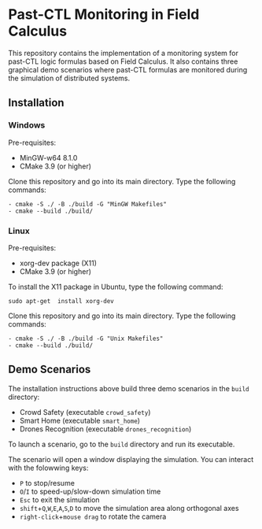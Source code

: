 # Past-CTL Monitoring in Field Calculus

This repository contains the implementation of a monitoring system for past-CTL logic formulas based on Field Calculus. It also contains three graphical demo scenarios where past-CTL formulas are monitored during the simulation of distributed systems.

## Installation

### Windows

Pre-requisites:
- MinGW-w64 8.1.0
- CMake 3.9 (or higher)

Clone this repository and go into its main directory. Type the following commands:
```
- cmake -S ./ -B ./build -G "MinGW Makefiles"
- cmake --build ./build/
```

### Linux

Pre-requisites:
- xorg-dev package (X11)
- CMake 3.9 (or higher)

To install the X11 package in Ubuntu, type the following command:
```
sudo apt-get  install xorg-dev
```

Clone this repository and go into its main directory. Type the following commands:
```
- cmake -S ./ -B ./build -G "Unix Makefiles"
- cmake --build ./build/
```

## Demo Scenarios

The installation instructions above build three demo scenarios in the ```build``` directory:
- Crowd Safety (executable ```crowd_safety```)
- Smart Home (executable ```smart_home```)
- Drones Recognition (executable ```drones_recognition```)

To launch a scenario, go to the ```build``` directory and run its executable.

The scenario will open a window displaying the simulation. You can interact with the folowwing keys:
- ```P``` to stop/resume
- ```O```/```I``` to speed-up/slow-down simulation time
- ```Esc``` to exit the simulation
- ```shift```+```Q```,```W```,```E```,```A```,```S```,```D``` to move the simulation area along orthogonal axes
- ```right-click```+```mouse drag``` to rotate the camera
